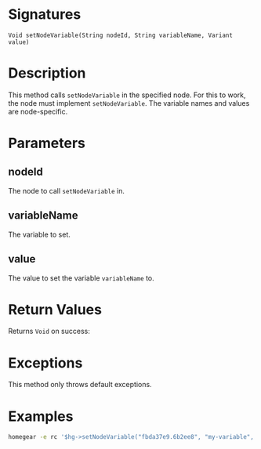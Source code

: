 <!---
{
    "category": "Node-BLUE",
    "name": "setNodeVariable",
    "shortDescription": "Executes \"setNodeVariable\" in the specified node."
}
--->

# Signatures

```
Void setNodeVariable(String nodeId, String variableName, Variant value)
```

# Description

This method calls `setNodeVariable` in the specified node. For this to work, the node must implement `setNodeVariable`. The variable names and values are node-specific.

# Parameters

## nodeId

The node to call `setNodeVariable` in.

## variableName

The variable to set.

## value

The value to set the variable `variableName` to.

# Return Values

Returns `Void` on success:

# Exceptions

This method only throws default exceptions.

# Examples

```bash
homegear -e rc '$hg->setNodeVariable("fbda37e9.6b2ee8", "my-variable", true);'
```